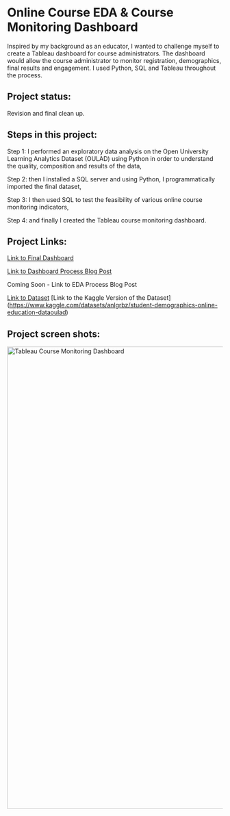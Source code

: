 # Online Course EDA & Course Monitoring Dashboard
Inspired by my background as an educator, I wanted to challenge myself to create a Tableau dashboard for course administrators. The dashboard would allow the course administrator to monitor registration, demographics, final results and engagement. I used Python, SQL and Tableau throughout the process.

## Project status:
Revision and final clean up.

## Steps in this project:
Step 1: I performed an exploratory data analysis on the Open University Learning Analytics Dataset (OULAD) using Python in order to understand the quality, composition and results of the data,

Step 2: then I installed a SQL server and using Python, I programmatically imported the final dataset,

Step 3: I then used SQL to test the feasibility of various online course monitoring indicators,

Step 4: and finally I created the Tableau course monitoring dashboard.

## Project Links:
[Link to Final Dashboard](https://public.tableau.com/views/OnlineCourseMonitoringDashboard/Dashboard1?:language=en-US&:sid=&:display_count=n&:origin=viz_share_link)

[Link to Dashboard Process Blog Post](https://jacibanton.com/portfolio/online-course-dashboard/)

Coming Soon - Link to EDA Process Blog Post

[Link to Dataset](https://analyse.kmi.open.ac.uk/open_dataset#about)
[Link to the Kaggle Version of the Dataset] (https://www.kaggle.com/datasets/anlgrbz/student-demographics-online-education-dataoulad)

## Project screen shots:
<img width="1080" alt="Tableau Course Monitoring Dashboard" src="https://github.com/JacBan/OULAD/assets/19371331/e1cf305a-0ac7-43e3-8849-ef16c933f25a">


